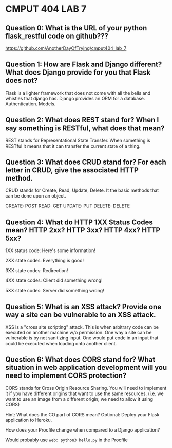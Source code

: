 # CMPUT 404 LAB 7
##  Question 0: What is the URL of your python flask_restful code on github???

https://github.com/AnotherDayOfTrying/cmput404_lab_7

## Question 1: How are Flask and Django different? What does Django provide for you that Flask does not?

Flask is a lighter framework that does not come with all the bells and whistles that django has. Django provides an ORM for a database. Authentication. Models.

## Question 2: What does REST stand for? When I say something is RESTful, what does that mean?

REST stands for Representational State Transfer. When something is RESTful it means that it can transfer the current state of a thing.

## Question 3: What does CRUD stand for? For each letter in CRUD, give the associated HTTP method.

CRUD stands for Create, Read, Update, Delete. It the basic methods that can be done upon an object.

CREATE: POST
READ: GET
UPDATE: PUT
DELETE: DELETE

## Question 4: What do HTTP 1XX Status Codes mean? HTTP 2xx? HTTP 3xx? HTTP 4xx? HTTP 5xx?

1XX status code: Here's some information!

2XX state codes: Everything is good!

3XX state codes: Redirection!

4XX state codes: Client did something wrong!

5XX state codes: Server did something wrong!

## Question 5: What is an XSS attack? Provide one way a site can be vulnerable to an XSS attack.

XSS is a "cross site scripting" attack. This is when arbitrary code can be executed on another machine w/o permission. One way a site can be vulnerable is by not sanitizing input. One would put code in an input that could be executed when loading onto another client.

## Question 6: What does CORS stand for? What situation in web application development will you need to implement CORS protection?

CORS stands for Cross Origin Resource Sharing. You will need to implement it if you have different origins that want to use the same resources. (i.e. we want to use an image from a different origin; we need to allow it using CORS) 

Hint: What does the CO part of CORS mean?
Optional: Deploy your Flask application to Heroku.

How does your Procfile change when compared to a Django application?

Would probably use `web: python3 hello.py` in the Procfile
